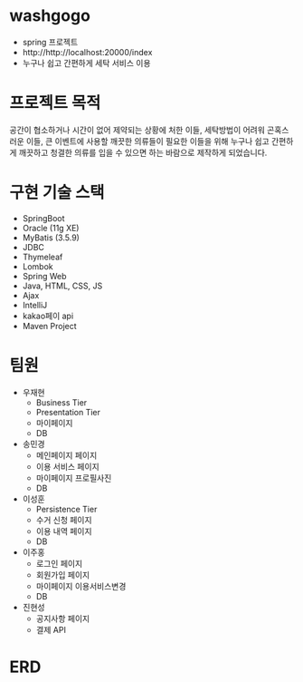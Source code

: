# washgogo
- spring 프로젝트
- http://http://localhost:20000/index
- 누구나 쉽고 간편하게 세탁 서비스 이용

# 프로젝트 목적
공간이 협소하거나 시간이 없어 제약되는 상황에 처한 이들, 세탁방법이 어려워 곤혹스러운 이들, 큰 이벤트에 사용할 깨끗한 의류들이 필요한 이들을 위해 누구나 쉽고 간편하게 깨끗하고 청결한 의류를 입을 수 있으면 하는 바람으로 제작하게 되었습니다.

# 구현 기술 스택 
- SpringBoot 
- Oracle (11g XE)
- MyBatis (3.5.9)
- JDBC
- Thymeleaf
- Lombok
- Spring Web
- Java, HTML, CSS, JS
- Ajax
- IntelliJ
- kakao페이 api
- Maven Project

# 팀원 
- 우재현
	- Business Tier
	- Presentation Tier
	- 마이페이지
	- DB
- 송민경
	- 메인페이지 페이지
	- 이용 서비스 페이지
	- 마이페이지 프로필사진
	- DB
- 이성훈
	- Persistence Tier
	- 수거 신청 페이지
	- 이용 내역 페이지
	- DB
- 이주홍
	- 로그인 페이지
	- 회원가입 페이지
	- 마이페이지 이용서비스변경
	- DB
- 진현성
	- 공지사항 페이지
	- 결제 API

# ERD

